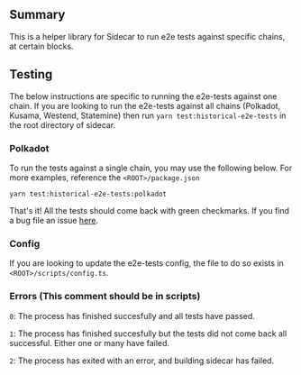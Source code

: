 ## Summary

This is a helper library for Sidecar to run e2e tests against specific chains, at certain blocks. 

## Testing

The below instructions are specific to running the e2e-tests against one chain. 
If you are looking to run the e2e-tests against all chains (Polkadot, Kusama, Westend, Statemine) then run `yarn test:historical-e2e-tests` in 
the root directory of sidecar.

### Polkadot 

To run the tests against a single chain, you may use the following below. For more examples, reference the `<ROOT>/package.json`

`yarn test:historical-e2e-tests:polkadot`

That's it! 
All the tests should come back with green checkmarks. If you find a bug file an issue [here](https://github.com/paritytech/substrate-api-sidecar/issues).

### Config

If you are looking to update the e2e-tests config, the file to do so exists in `<ROOT>/scripts/config.ts`.

### Errors (This comment should be in scripts)

`0`: The process has finished succesfully and all tests have passed.

`1`: The process has finished succesfully but the tests did not come back all successful. Either one or many have failed.

`2`: The process has exited with an error, and building sidecar has failed. 
